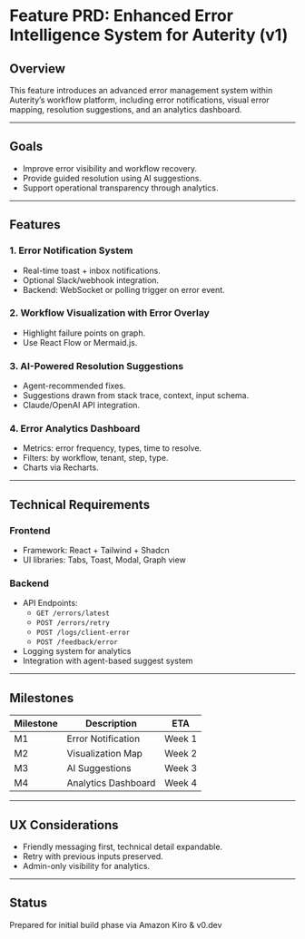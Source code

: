 
# Feature PRD: Enhanced Error Intelligence System for Auterity (v1)

## Overview
This feature introduces an advanced error management system within Auterity’s workflow platform, including error notifications, visual error mapping, resolution suggestions, and an analytics dashboard.

---

## Goals
- Improve error visibility and workflow recovery.
- Provide guided resolution using AI suggestions.
- Support operational transparency through analytics.

---

## Features

### 1. Error Notification System
- Real-time toast + inbox notifications.
- Optional Slack/webhook integration.
- Backend: WebSocket or polling trigger on error event.

### 2. Workflow Visualization with Error Overlay
- Highlight failure points on graph.
- Use React Flow or Mermaid.js.

### 3. AI-Powered Resolution Suggestions
- Agent-recommended fixes.
- Suggestions drawn from stack trace, context, input schema.
- Claude/OpenAI API integration.

### 4. Error Analytics Dashboard
- Metrics: error frequency, types, time to resolve.
- Filters: by workflow, tenant, step, type.
- Charts via Recharts.

---

## Technical Requirements

### Frontend
- Framework: React + Tailwind + Shadcn
- UI libraries: Tabs, Toast, Modal, Graph view

### Backend
- API Endpoints:
  - `GET /errors/latest`
  - `POST /errors/retry`
  - `POST /logs/client-error`
  - `POST /feedback/error`
- Logging system for analytics
- Integration with agent-based suggest system

---

## Milestones

| Milestone | Description | ETA |
|----------|-------------|-----|
| M1 | Error Notification | Week 1 |
| M2 | Visualization Map | Week 2 |
| M3 | AI Suggestions | Week 3 |
| M4 | Analytics Dashboard | Week 4 |

---

## UX Considerations
- Friendly messaging first, technical detail expandable.
- Retry with previous inputs preserved.
- Admin-only visibility for analytics.

---

## Status
Prepared for initial build phase via Amazon Kiro & v0.dev
